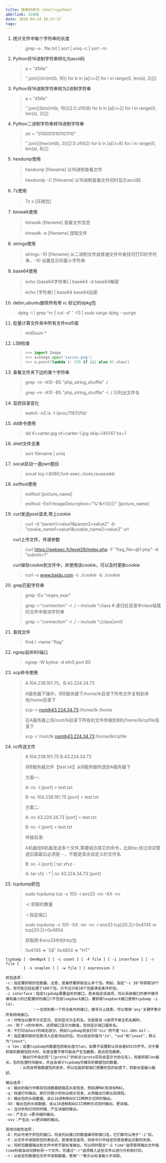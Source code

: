 ```yaml
---
title: 简单的命令（shell+python）
abbrlink: 33488
date: 2018-04-24 10:27:37
tags:
---
```


1. 统计文件中每个字符串的长度

   > grep -o . file.txt | sort | uniq -c | sort -rn

2. Python将16进制字符串转化为ascii码

   > a = "456e"
   >
   > ''.join([chr(int(b, 16)) for b in [a[i:i+2] for i in range(0, len(a), 2)]])

3. Python将16进制字符串转为2进制字符串

   > a = "456e"
   >
   > ''.join([(bin(int(b, 16))[2:]).zfill(8) for b in [a[i:i+2] for i in range(0, len(a), 2)]])

4. Python二进制字符串转16进制字符串

   > str = "0100010101101110"
   >
   > ''.join([(hex(int(b, 2))[2:]).zfill(2) for b in [a[i:i+8] for i in range(0, len(a), 8)]])

5. hexdump使用

   > hexdump [filename]  以16进制查看文件
   >
   > hexdumlp -C [filename] 以16进制查看文件同时显示ascii码

6. 7z使用

   > 7z x [压缩包]

7. binwalk使用

   > binwalk [filename] 查看文件信息
   >
   > binwalk -e [filename]  提取文件

8. strings使用

   > strings -10 [filename] 从二进制文件或普通文件中查找可打印的字符串，-10  设置显示的最小字符串

9. base64使用

   > echo [base64字符串] | base64 -d              base64解密
   >
   > echo [字符串] | base64                              base64加密

10. debin,ubuntu删除所有带 rc 标记的dpkg包

  > dpkg -l | grep ^rc | cut -d' ' -f3 | sudo xargs dpkg --purge

11. 批量计算文件夹中所有文件md5值

    > md5sum *

12. LSB检查

    > ```python
    > >>> import Image
    > >>> a=Image.open('zxczxc.png')
    > >>> a.point(lambda i: 255 if i&1 else 0).show()
    > ```

13. 查看文件夹下边的某个字符串

    > grep -rn -A10 -B5 "php_string_shuffle" ./
    >
    > grep -rn -A10 -B5 "php_string_shuffle" -l ./          只列出文件名

14. 监控目录变化

    > watch -n2 ls -l /proc/11631/fd/

15. dd命令使用

    >  dd if=carter.jpg of=carter-1.jpg skip=140147 bs=1

16. shell文件去重

    > sort filename | uniq

17. socat启动一道pwn题目

    > socat tcp-l:8080,fork exec:./note,reuseaddr

18. exiftool使用

    >exiftool [picture_name]
    >
    >exiftool -Exif:ImageDescription="%^&*()[]{}" [picture_name]

19. curl发送post请求,带上cookie

    > curl -d "param1=value1&param2=value2" -b "cookie_name1=value1&cookie_name2=value2" url 

    curl上传文件，传递参数

    > curl https://websec.fr/level28/index.php -F "flag_file=@1.php" -d "submit=1"

    curl保存cookie到文件中，并使用该cookie，可以及时更新cookie

    > curl -v www.baidu.com -c ./cookie -b ./cookie

20. grep匹配字符串

    > grep -Eo "regex_expr"

    >  grep -i "connection" -r ./ --include *.class         # 递归在目录中class结尾的文件中查询字符串
    >
    >  grep -i "connection" -r ./ --include *.{class|xml}

21. 查找文件

    > find / -name "flag"

22. ngrep监听80端口

    > ngrep -W byline -d eth0 port 80

23. scp命令使用

    > A.104.238.161.75，B.43.224.34.73
    >
    >
    >
    > A服务器下操作，将B服务器下/home/lk目录下所有文件复制到本地/home目录下
    >
    > scp -r root@43.224.34.73:/home/lk /home
    >
    >
    >
    > 在A服务器上将/root/lk目录下所有的文件传输到B的/home/lk/cpfile目录下
    >
    > scp -r /root/lk root@43.224.34.73:/home/lk/cpfile

24. nc传送文件

    > A.104.238.161.75     B.43.224.34.73
    >
    > 将B服务器文件【test.txt】从B服务器传送到A服务器下
    >
    > 方案一: 
    >
    > A: nc -l [port] > text.txt
    >
    > B: nc 104.238.161.75 [port] < test.txt
    >
    > 方案二:
    >
    > A: nc 43.224.34.73 [port] > test.txt
    >
    > B: nc -l [port] < test.txt
    >
    >
    >
    > 传输目录:
    >
    > A机器给B机器发送多个文件,需要结合其它的命令，比如tar,经过测试管道后面最后必须是 - ，不能是其余自定义的文件名
    >
    > B: nc -l [port] | tar xfvz -
    >
    > A: tar cfz - * | nc 43.224.34.73 [port]

25. tcpdump抓包

    > sudo tcpdump tcp -c 100 -i ens33  -nn -XX -vv
    >
    > -c    抓取的数量
    >
    > -i     指定端口
    >
    >
    >
    > sudo tcpdump -c 100 -XX -nn -vv -i ens33 tcp[20:2]=0x4745 or tcp[20:2]=0x4854
    >
    > 抓取网卡ens33中的http包
    >
    > 0x4745 => 'GE'           0x4854   => "HT"

```
tcpdump [ -DenNqvX ] [ -c count ] [ -F file ] [ -i interface ] [ -r file ]
        [ -s snaplen ] [ -w file ] [ expression ]

抓包选项：
-c：指定要抓取的包数量。注意，是最终要获取这么多个包。例如，指定"-c 10"将获取10个包，但可能已经处理了100个包，只不过只有10个包是满足条件的包。
-i interface：指定tcpdump需要监听的接口。若未指定该选项，将从系统接口列表中搜寻编号最小的已配置好的接口(不包括loopback接口，要抓取loopback接口使用tcpdump -i lo)，
            ：一旦找到第一个符合条件的接口，搜寻马上结束。可以使用'any'关键字表示所有网络接口。
-n：对地址以数字方式显式，否则显式为主机名，也就是说-n选项不做主机名解析。
-nn：除了-n的作用外，还把端口显示为数值，否则显示端口服务名。
-N：不打印出host的域名部分。例如tcpdump将会打印'nic'而不是'nic.ddn.mil'。
-P：指定要抓取的包是流入还是流出的包。可以给定的值为"in"、"out"和"inout"，默认为"inout"。
-s len：设置tcpdump的数据包抓取长度为len，如果不设置默认将会是65535字节。对于要抓取的数据包较大时，长度设置不够可能会产生包截断，若出现包截断，
      ：输出行中会出现"[|proto]"的标志(proto实际会显示为协议名)。但是抓取len越长，包的处理时间越长，并且会减少tcpdump可缓存的数据包的数量，
      ：从而会导致数据包的丢失，所以在能抓取我们想要的包的前提下，抓取长度越小越好。

输出选项：
-e：输出的每行中都将包括数据链路层头部信息，例如源MAC和目标MAC。
-q：快速打印输出。即打印很少的协议相关信息，从而输出行都比较简短。
-X：输出包的头部数据，会以16进制和ASCII两种方式同时输出。
-XX：输出包的头部数据，会以16进制和ASCII两种方式同时输出，更详细。
-v：当分析和打印的时候，产生详细的输出。
-vv：产生比-v更详细的输出。
-vvv：产生比-vv更详细的输出。

其他功能性选项：
-D：列出可用于抓包的接口。将会列出接口的数值编号和接口名，它们都可以用于"-i"后。
-F：从文件中读取抓包的表达式。若使用该选项，则命令行中给定的其他表达式都将失效。
-w：将抓包数据输出到文件中而不是标准输出。可以同时配合"-G time"选项使得输出文件每time秒就自动切换到另一个文件。可通过"-r"选项载入这些文件以进行分析和打印。
-r：从给定的数据包文件中读取数据。使用"-"表示从标准输入中读取。
```

